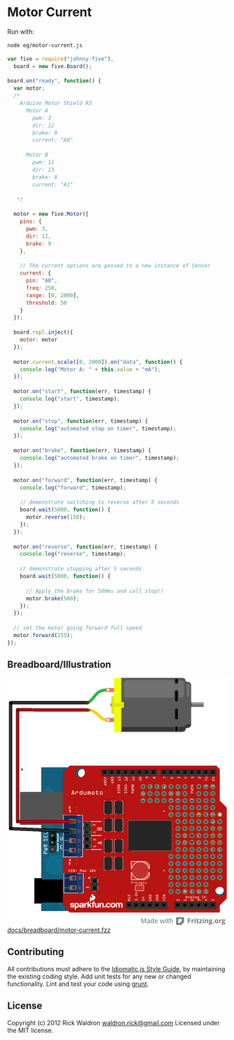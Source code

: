 # Motor Current

Run with:
```bash
node eg/motor-current.js
```


```javascript
var five = require("johnny-five"),
  board = new five.Board();

board.on("ready", function() {
  var motor;
  /*
    Arduino Motor Shield R3
      Motor A
        pwm: 3
        dir: 12
        brake: 9
        current: "A0"

      Motor B
        pwm: 11
        dir: 13
        brake: 8
        current: "A1"

   */

  motor = new five.Motor({
    pins: {
      pwm: 3,
      dir: 12,
      brake: 9
    },
    
    // The current options are passed to a new instance of Sensor
    current: {
      pin: "A0",
      freq: 250,
      range: [0, 2000],
      threshold: 50
    }
  });

  board.repl.inject({
    motor: motor
  });

  motor.current.scale([0, 2000]).on("data", function() {
    console.log("Motor A: " + this.value + "mA");
  });
  
  motor.on("start", function(err, timestamp) {
    console.log("start", timestamp);
  });

  motor.on("stop", function(err, timestamp) {
    console.log("automated stop on timer", timestamp);
  });

  motor.on("brake", function(err, timestamp) {
    console.log("automated brake on timer", timestamp);
  });
  
  motor.on("forward", function(err, timestamp) {
    console.log("forward", timestamp);

    // demonstrate switching to reverse after 5 seconds
    board.wait(5000, function() {
      motor.reverse(150);
    });
  });

  motor.on("reverse", function(err, timestamp) {
    console.log("reverse", timestamp);

    // demonstrate stopping after 5 seconds
    board.wait(5000, function() {
      
      // Apply the brake for 500ms and call stop()
      motor.brake(500);
    });
  });

  // set the motor going forward full speed
  motor.forward(255);
});

```


## Breadboard/Illustration


![docs/breadboard/motor-current.png](breadboard/motor-current.png)
[docs/breadboard/motor-current.fzz](breadboard/motor-current.fzz)









## Contributing
All contributions must adhere to the [Idiomatic.js Style Guide](https://github.com/rwldrn/idiomatic.js),
by maintaining the existing coding style. Add unit tests for any new or changed functionality. Lint and test your code using [grunt](https://github.com/cowboy/grunt).

## License
Copyright (c) 2012 Rick Waldron <waldron.rick@gmail.com>
Licensed under the MIT license.
